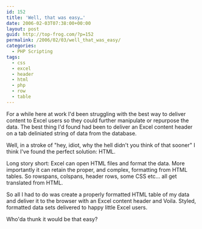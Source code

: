 ```yaml
---
id: 152
title: 'Well, that was easy…'
date: 2006-02-03T07:38:00+00:00
layout: post
guid: http://top-frog.com/?p=152
permalink: /2006/02/03/well_that_was_easy/
categories:
  - PHP Scripting
tags:
  - css
  - excel
  - header
  - html
  - php
  - row
  - table
---
```

For a while here at work I'd been struggling with the best way to deliver content to Excel users so they could further manipulate or repurpose the data. The best thing I'd found had been to deliver an Excel content header on a tab deliniated string of data from the database.

Well, in a stroke of "hey, idiot, why the hell didn't you think of that sooner" I think I've found the perfect solution: HTML.

Long story short: Excel can open HTML files and format the data. More importantly it can retain the proper, and complex, formatting from HTML tables. So rowspans, colspans, header rows, some CSS etc… all get translated from HTML.

So all I had to do was create a properly formatted HTML table of my data and deliver it to the browser with an Excel content header and Voila. Styled, formatted data sets delivered to happy little Excel users.

Who'da thunk it would be that easy?